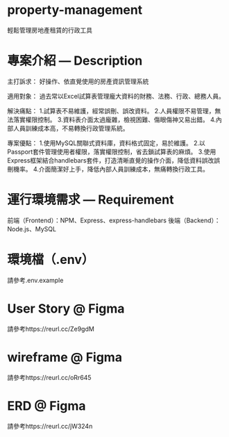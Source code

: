 # property-management
輕鬆管理房地產租賃的行政工具

# 專案介紹 — Description
主打訴求：
好操作、依直覺使用的房產資訊管理系統

適用對象：
過去常以Excel試算表管理龐大資料的財務、法務、行政、總務人員。

解決痛點：
1.試算表不易維護，經常誤刪、誤改資料。
2.人員權限不易管理，無法落實權限控制。
3.資料表介面太過龐雜，檢視困難、傷眼傷神又易出錯。
4.內部人員訓練成本高，不易轉換行政管理系統。

專案優點：
1.使用MySQL關聯式資料庫，資料格式固定，易於維護。
2.以Passport套件管理使用者權限，落實權限控制，省去鎖試算表的麻煩。
3.使用Express框架結合handlebars套件，打造清晰直覺的操作介面，降低資料誤改誤刪機率。
4.介面簡潔好上手，降低內部人員訓練成本，無痛轉換行政工具。

# 運行環境需求 — Requirement
前端（Frontend）：NPM、Express、express-handlebars
後端（Backend）：Node.js、MySQL

# 環境檔（.env）
請參考.env.example

# User Story @ Figma
請參考https://reurl.cc/Ze9gdM

# wireframe @ Figma
請參考https://reurl.cc/oRr645

# ERD @ Figma
請參考https://reurl.cc/jW324n